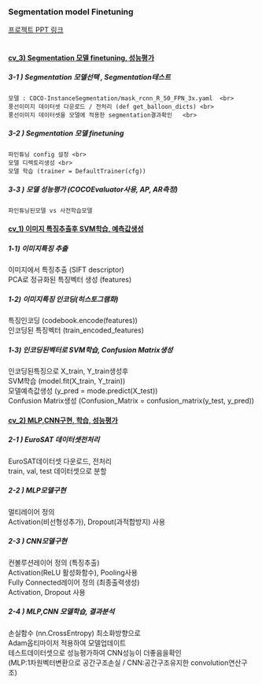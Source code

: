 
### Segmentation model Finetuning <br>
[프로젝트 PPT 링크](https://github.com/LIMSCODE/CV_Finetuning_seg/blob/main/%EC%BB%B4%ED%93%A8%ED%84%B0%EB%B9%84%EC%A0%84%20HW3.pptx)
<br><br>

#### [cv_3) Segmentation 모델 finetuning, 성능평가](https://github.com/LIMSCODE/CV_finetuning/blob/main/cv_3.ipynb)
##### 3-1 ) Segmentation 모델선택  , Segmentation테스트 
```
모델 : COCO-InstanceSegmentation/mask_rcnn_R_50_FPN_3x.yaml  <br>
풍선이미지 데이터셋 다운로드 / 전처리 (def get_balloon_dicts) <br>
풍선이미지 데이터셋을 모델에 적용한 segmentation결과확인   <br>
```
##### 3-2 ) Segmentation 모델 finetuning 
```
파인튜닝 config 설정 <br>
모델 디렉토리생성 <br>
모델 학습 (trainer = DefaultTrainer(cfg))
```
##### 3-3 ) 모델 성능평가 (COCOEvaluator사용, AP, AR측정)
```
파인튜닝된모델 vs 사전학습모델
```

#### [cv_1) 이미지 특징추출후 SVM학습, 예측값생성](https://github.com/LIMSCODE/CV_finetuning/blob/main/cv_1.ipynb)
##### 1-1) 이미지특징 추출 
이미지에서 특징추출 (SIFT descriptor)  <br>
PCA로 정규화된 특징벡터 생성 (features) <br>
##### 1-2) 이미지특징 인코딩(히스토그램화) 
특징인코딩 (codebook.encode(features)) <br>
인코딩된 특징벡터 (train_encoded_features)  <br>
##### 1-3) 인코딩된벡터로 SVM학습, Confusion Matrix생성 
인코딩된특징으로 X_train, Y_train생성후  <br>
SVM학습 (model.fit(X_train, Y_train)) <br>
모델예측값생성 (y_pred = mode.predict(X_test)) <br>
Confusion Matrix생성 (Confusion_Matrix = confusion_matrix(y_test, y_pred)) <br>
  
#### [cv_2) MLP,CNN구현, 학습, 성능평가](https://github.com/LIMSCODE/CV_finetuning/blob/main/cv_2.ipynb)
##### 2-1 ) EuroSAT 데이터셋전처리 
EuroSAT데이터셋 다운로드, 전처리 <br>
train, val, test 데이터셋으로 분할  <br>
##### 2-2 ) MLP모델구현 
멀티레이어 정의 <br>
Activation(비선형성추가), Dropout(과적합방지) 사용 <br>
##### 2-3 ) CNN모델구현 
컨볼루션레이어 정의 (특징추출) <br>
Activation(ReLU 활성화함수), Pooling사용 <br>
Fully Connected레이어 정의 (최종출력생성)  <br>
Activation, Dropout 사용  <br>
##### 2-4 ) MLP,CNN 모델학습, 결과분석 
손실함수 (nn.CrossEntropy) 최소화방향으로  <br>
Adam옵티마이저 적용하여 모델업데이트   <br>
테스트데이터셋으로 성능평가하여 CNN성능이 더좋음을확인  <br>
(MLP:1차원벡터변환으로 공간구조손실 / CNN:공간구조유지한 convolution연산구조) <br>
 
